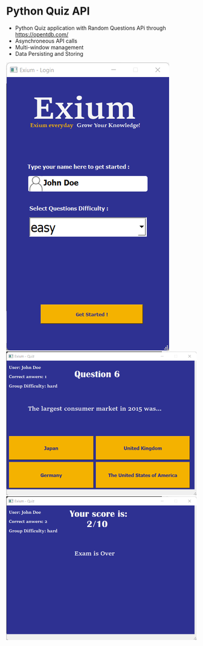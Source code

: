 # Python Quiz API
 * Python Quiz application with Random Questions APi through https://opentdb.com/
 * Asynchroneous API calls
 * Multi-window management
 * Data Persisting and Storing  
 
 <img src="1.png" />
 <img src="2.png" />
 <img src="3.png" />
